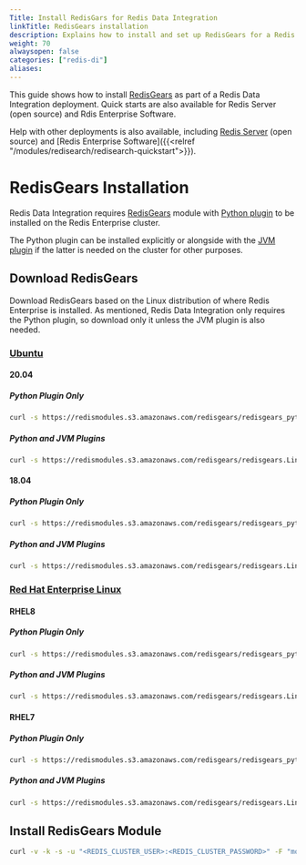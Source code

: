 ```yaml
---
Title: Install RedisGars for Redis Data Integration
linkTitle: RedisGears installation
description: Explains how to install and set up RedisGears for a Redis Data Integration deplyoment.
weight: 70
alwaysopen: false
categories: ["redis-di"]
aliases: 
---
```


This guide shows how to install [RedisGears](https://oss.redis.com/redisgears/) as part of a Redis Data Integration deployment.  Quick starts are also available for Redis Server (open source) and Rdis Enterprise Software.

Help with other deployments is also available, including [Redis Server](https://oss.redis.com/redisgears/quickstart.html) (open source) and [Redis Enterprise Software]({{<relref "/modules/redisearch/redisearch-quickstart">}}).  

# RedisGears Installation

Redis Data Integration requires [RedisGears](https://redis.com/modules/redis-gears) module with [Python plugin](https://docs.redis.com/latest/modules/redisgears/python/) to be installed on the Redis Enterprise cluster.

The Python plugin can be installed explicitly or alongside with the [JVM plugin](https://docs.redis.com/latest/modules/redisgears/jvm/) if the latter is needed on the cluster for other purposes.

## Download RedisGears

Download RedisGears based on the Linux distribution of where Redis Enterprise is installed. As mentioned, Redis Data Integration only requires the Python plugin, so download only it unless the JVM plugin is also needed.

### [Ubuntu](https://ubuntu.com/)

#### 20.04

##### Python Plugin Only

```bash
curl -s https://redismodules.s3.amazonaws.com/redisgears/redisgears_python.Linux-ubuntu20.04-x86_64.{{ site.redis_gears_min_version }}.zip -o /tmp/redis-gears.zip
```

##### Python and JVM Plugins

```bash
curl -s https://redismodules.s3.amazonaws.com/redisgears/redisgears.Linux-ubuntu20.04-x86_64.{{ site.redis_gears_min_version }}.zip -o /tmp/redis-gears.zip
```

#### 18.04

##### Python Plugin Only

```bash
curl -s https://redismodules.s3.amazonaws.com/redisgears/redisgears_python.Linux-ubuntu18.04-x86_64.{{ site.redis_gears_min_version }}.zip -o /tmp/redis-gears.zip
```

##### Python and JVM Plugins

```bash
curl -s https://redismodules.s3.amazonaws.com/redisgears/redisgears.Linux-ubuntu18.04-x86_64.{{ site.redis_gears_min_version }}.zip -o /tmp/redis-gears.zip
```

### [Red Hat Enterprise Linux](https://www.redhat.com/en/technologies/linux-platforms/enterprise-linux)

#### RHEL8

##### Python Plugin Only

```bash
curl -s https://redismodules.s3.amazonaws.com/redisgears/redisgears_python.Linux-rhel8-x86_64.{{ site.redis_gears_min_version }}.zip -o /tmp/redis-gears.zip
```

##### Python and JVM Plugins

```bash
curl -s https://redismodules.s3.amazonaws.com/redisgears/redisgears.Linux-rhel8-x86_64.{{ site.redis_gears_min_version }}.zip -o /tmp/redis-gears.zip
```

#### RHEL7

##### Python Plugin Only

```bash
curl -s https://redismodules.s3.amazonaws.com/redisgears/redisgears_python.Linux-rhel7-x86_64.{{ site.redis_gears_min_version }}.zip -o /tmp/redis-gears.zip
```

##### Python and JVM Plugins

```bash
curl -s https://redismodules.s3.amazonaws.com/redisgears/redisgears.Linux-rhel7-x86_64.{{ site.redis_gears_min_version }}.zip -o /tmp/redis-gears.zip
```

## Install RedisGears Module

```bash
curl -v -k -s -u "<REDIS_CLUSTER_USER>:<REDIS_CLUSTER_PASSWORD>" -F "module=@/tmp/redis-gears.zip" https://<REDIS_CLUSTER_HOST>:9443/v2/modules
```

